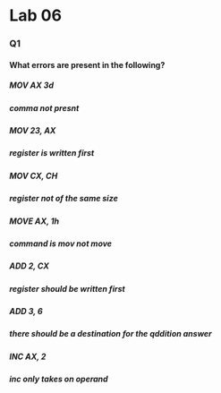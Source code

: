 # Lab 06
### Q1
#### What errors are present in the following?
##### MOV AX 3d
##### comma not presnt
##### MOV 23, AX
##### register is written first
##### MOV CX, CH
##### register not of the same size
##### MOVE AX, 1h
##### command is mov not move
##### ADD 2, CX
##### register should be written first
##### ADD 3, 6
##### there should be a destination for the qddition answer
##### INC AX, 2
##### inc only takes on operand
